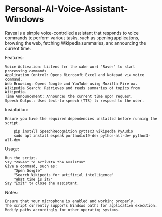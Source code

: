 # Personal-AI-Voice-Assistant-Windows
Raven is a simple voice-controlled assistant that responds to voice commands to perform various tasks, such as opening applications, browsing the web, fetching Wikipedia summaries, and announcing the current time.

Features:

    Voice Activation: Listens for the wake word "Raven" to start processing commands.
    Application Control: Opens Microsoft Excel and Notepad via voice command.
    Web Browsing: Opens Google and YouTube using Mozilla Firefox.
    Wikipedia Search: Retrieves and reads summaries of topics from Wikipedia.
    Time Announcement: Announces the current time upon request.
    Speech Output: Uses text-to-speech (TTS) to respond to the user.

Installation:

    Ensure you have the required dependencies installed before running the script.

        pip install SpeechRecognition pyttsx3 wikipedia PyAudio
        sudo apt install espeak portaudio19-dev python-all-dev python3-all-dev

Usage:

    Run the script.
    Say "Raven" to activate the assistant.
    Give a command, such as:
        "Open Google"
        "Search Wikipedia for artificial intelligence"
        "What time is it?"
    Say "Exit" to close the assistant.

Notes:

    Ensure that your microphone is enabled and working properly.
    The script currently supports Windows paths for application execution. Modify paths accordingly for other operating systems.
